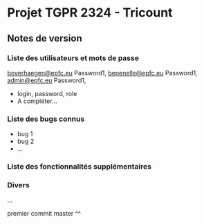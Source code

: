 # Projet TGPR 2324 - Tricount

## Notes de version

### Liste des utilisateurs et mots de passe

boverhaegen@epfc.eu     Password1,
bepenelle@epfc.eu   Password1,
admin@epfc.eu   Password1,

  * login, password, role
  * A compléter...

### Liste des bugs connus

  * bug 1
  * bug 2
  * ...

### Liste des fonctionnalités supplémentaires

### Divers

...

premier commit master ^^